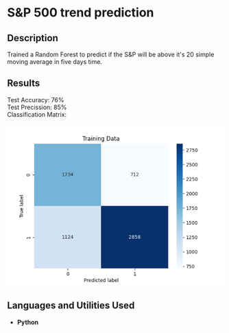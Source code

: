 <h1>S&P 500 trend prediction</h1>

<h2>Description</h2>
Trained a Random Forest to predict if the S&P will be above it's 20 simple moving average in five days time.
<h2>Results</h2>
Test Accuracy: 76%<br>
Test Precission: 85% <br>
Classification Matrix:

![Classification Matrix](Figure_1.png)






<h2>Languages and Utilities Used</h2>

- <b>Python</b>


